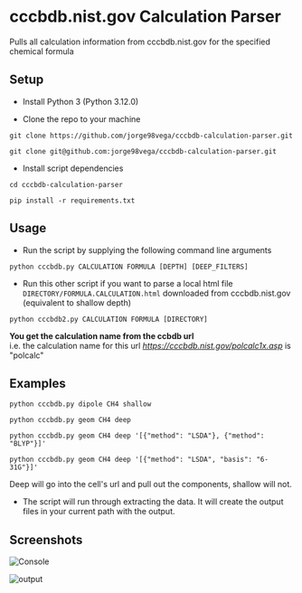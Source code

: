 # cccbdb.nist.gov Calculation Parser

Pulls all calculation information from cccbdb.nist.gov for the specified chemical formula

## Setup

* Install Python 3 (Python 3.12.0)

* Clone the repo to your machine

`git clone https://github.com/jorge98vega/cccbdb-calculation-parser.git`

`git clone git@github.com:jorge98vega/cccbdb-calculation-parser.git`

* Install script dependencies

`cd cccbdb-calculation-parser`

`pip install -r requirements.txt`

## Usage

* Run the script by supplying the following command line arguments

`python cccbdb.py CALCULATION FORMULA [DEPTH] [DEEP_FILTERS]`

* Run this other script if you want to parse a local html file `DIRECTORY/FORMULA.CALCULATION.html` downloaded from cccbdb.nist.gov (equivalent to shallow depth)

`python cccbdb2.py CALCULATION FORMULA [DIRECTORY]`

**You get the calculation name from the ccbdb url**  
i.e. the calculation name for this url *https://cccbdb.nist.gov/polcalc1x.asp* is "polcalc"

## Examples

`python cccbdb.py dipole CH4 shallow`

`python cccbdb.py geom CH4 deep`

`python cccbdb.py geom CH4 deep '[{"method": "LSDA"}, {"method": "BLYP"}]'`

`python cccbdb.py geom CH4 deep '[{"method": "LSDA", "basis": "6-31G"}]'`

Deep will go into the cell's url and pull out the components, shallow will not.

* The script will run through extracting the data.  It will create the output files in your current path with the output.

## Screenshots

![Console](screenshots/console.jpg)

![output](screenshots/output.jpg)
